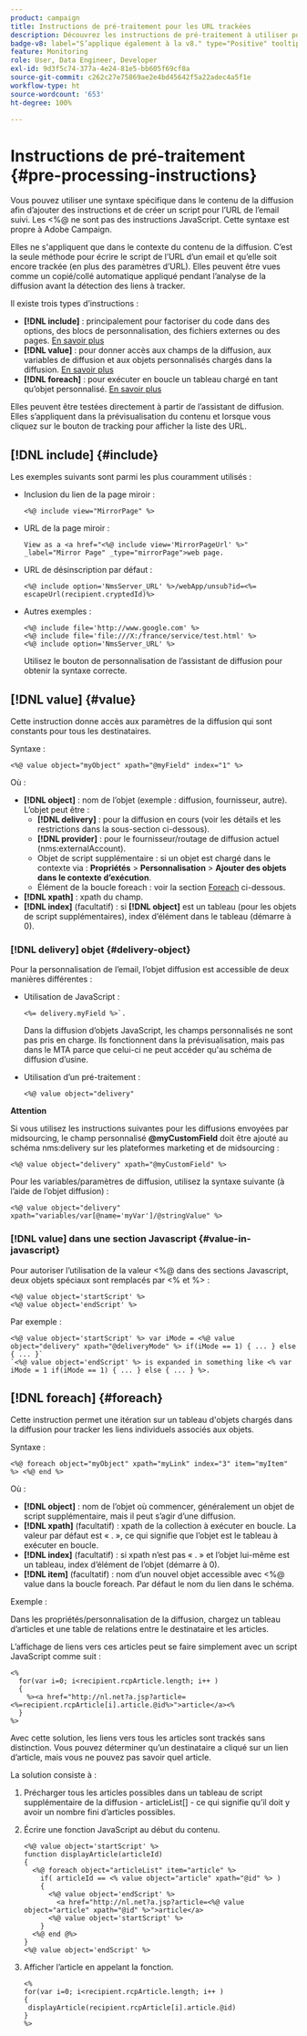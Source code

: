 ```yaml
---
product: campaign
title: Instructions de pré-traitement pour les URL trackées
description: Découvrez les instructions de pré-traitement à utiliser pour écrire le script de l’URL d’un e-mail et pour que l’URL soit toujours trackée
badge-v8: label="S’applique également à la v8." type="Positive" tooltip="S’applique également à Campaign v8."
feature: Monitoring
role: User, Data Engineer, Developer
exl-id: 9d3f5c74-377a-4e24-81e5-bb605f69cf8a
source-git-commit: c262c27e75869ae2e4bd45642f5a22adec4a5f1e
workflow-type: ht
source-wordcount: '653'
ht-degree: 100%

---
```


# Instructions de pré-traitement {#pre-processing-instructions}

Vous pouvez utiliser une syntaxe spécifique dans le contenu de la diffusion afin d’ajouter des instructions et de créer un script pour l’URL de l’email suivi. Les &lt;%@ ne sont pas des instructions JavaScript. Cette syntaxe est propre à Adobe Campaign.

Elles ne s&#39;appliquent que dans le contexte du contenu de la diffusion. C’est la seule méthode pour écrire le script de l’URL d’un email et qu’elle soit encore trackée (en plus des paramètres d’URL). Elles peuvent être vues comme un copié/collé automatique appliqué pendant l’analyse de la diffusion avant la détection des liens à tracker.

Il existe trois types d’instructions :

* **[!DNL include]** : principalement pour factoriser du code dans des options, des blocs de personnalisation, des fichiers externes ou des pages. [En savoir plus](#include)
* **[!DNL value]** : pour donner accès aux champs de la diffusion, aux variables de diffusion et aux objets personnalisés chargés dans la diffusion. [En savoir plus](#value)
* **[!DNL foreach]** : pour exécuter en boucle un tableau chargé en tant qu’objet personnalisé. [En savoir plus](#foreach)

Elles peuvent être testées directement à partir de l’assistant de diffusion. Elles s’appliquent dans la prévisualisation du contenu et lorsque vous cliquez sur le bouton de tracking pour afficher la liste des URL.

## [!DNL include] {#include}

Les exemples suivants sont parmi les plus couramment utilisés :

* Inclusion du lien de la page miroir :

  ```
  <%@ include view="MirrorPage" %>  
  ```

* URL de la page miroir :

  ```
  View as a <a href="<%@ include view='MirrorPageUrl' %>" _label="Mirror Page" _type="mirrorPage">web page.
  ```

* URL de désinscription par défaut :

  ```
  <%@ include option='NmsServer_URL' %>/webApp/unsub?id=<%= escapeUrl(recipient.cryptedId)%>
  ```

* Autres exemples :

  ```
  <%@ include file='http://www.google.com' %>
  <%@ include file='file:///X:/france/service/test.html' %>
  <%@ include option='NmsServer_URL' %>
  ```

  Utilisez le bouton de personnalisation de l’assistant de diffusion pour obtenir la syntaxe correcte.

## [!DNL value] {#value}

Cette instruction donne accès aux paramètres de la diffusion qui sont constants pour tous les destinataires.

Syntaxe :

```
<%@ value object="myObject" xpath="@myField" index="1" %>
```

Où :

* **[!DNL object]** : nom de l’objet (exemple : diffusion, fournisseur, autre).
L’objet peut être :
   * **[!DNL delivery]** : pour la diffusion en cours (voir les détails et les restrictions dans la sous-section ci-dessous).
   * **[!DNL provider]** : pour le fournisseur/routage de diffusion actuel (nms:externalAccount).
   * Objet de script supplémentaire : si un objet est chargé dans le contexte via : **Propriétés** > **Personnalisation** > **Ajouter des objets dans le contexte d’exécution**.
   * Élément de la boucle foreach : voir la section [Foreach](#foreach) ci-dessous.
* **[!DNL xpath]** : xpath du champ.
* **[!DNL index]** (facultatif) : si **[!DNL object]** est un tableau (pour les objets de script supplémentaires), index d’élément dans le tableau (démarre à 0).

### [!DNL delivery] objet {#delivery-object}

Pour la personnalisation de l’email, l’objet diffusion est accessible de deux manières différentes :

* Utilisation de JavaScript :

  ```
  <%= delivery.myField %>`.
  ```

  Dans la diffusion d’objets JavaScript, les champs personnalisés ne sont pas pris en charge. Ils fonctionnent dans la prévisualisation, mais pas dans le MTA parce que celui-ci ne peut accéder qu&#39;au schéma de diffusion d’usine.

* Utilisation d’un pré-traitement :

  ```
  <%@ value object="delivery"
  ```


**Attention**

Si vous utilisez les instructions suivantes pour les diffusions envoyées par midsourcing, le champ personnalisé **@myCustomField** doit être ajouté au schéma nms:delivery sur les plateformes marketing et de midsourcing :

```
<%@ value object="delivery" xpath="@myCustomField" %>
```

Pour les variables/paramètres de diffusion, utilisez la syntaxe suivante (à l’aide de l’objet diffusion) :

```
<%@ value object="delivery" xpath="variables/var[@name='myVar']/@stringValue" %>
```

### [!DNL value] dans une section Javascript {#value-in-javascript}

Pour autoriser l’utilisation de la valeur &lt;%@ dans des sections Javascript, deux objets spéciaux sont remplacés par &lt;% et %> :

```
<%@ value object='startScript' %>
<%@ value object='endScript' %>
```

Par exemple :

```
<%@ value object='startScript' %> var iMode = <%@ value object="delivery" xpath="@deliveryMode" %> if(iMode == 1) { ... } else { ... }`
`<%@ value object='endScript' %> is expanded in something like <% var iMode = 1 if(iMode == 1) { ... } else { ... } %>.
```

## [!DNL foreach] {#foreach}

Cette instruction permet une itération sur un tableau d&#39;objets chargés dans la diffusion pour tracker les liens individuels associés aux objets.

Syntaxe :

```
<%@ foreach object="myObject" xpath="myLink" index="3" item="myItem" %> <%@ end %>
```

Où :

* **[!DNL object]** : nom de l’objet où commencer, généralement un objet de script supplémentaire, mais il peut s’agir d’une diffusion.
* **[!DNL xpath]** (facultatif) : xpath de la collection à exécuter en boucle. La valeur par défaut est « . », ce qui signifie que l’objet est le tableau à exécuter en boucle.
* **[!DNL index]** (facultatif) : si xpath n’est pas « . » et l’objet lui-même est un tableau, index d’élément de l’objet (démarre à 0).
* **[!DNL item]** (facultatif) : nom d’un nouvel objet accessible avec &lt;%@ value dans la boucle foreach. Par défaut le nom du lien dans le schéma.

Exemple :

Dans les propriétés/personnalisation de la diffusion, chargez un tableau d’articles et une table de relations entre le destinataire et les articles.

L’affichage de liens vers ces articles peut se faire simplement avec un script JavaScript comme suit :

```
<%
  for(var i=0; i<recipient.rcpArticle.length; i++ )
  {
    %><a href="http://nl.net?a.jsp?article=<%=recipient.rcpArticle[i].article.@id%>">article</a><%
  }
%>
```

Avec cette solution, les liens vers tous les articles sont trackés sans distinction. Vous pouvez déterminer qu’un destinataire a cliqué sur un lien d’article, mais vous ne pouvez pas savoir quel article.

La solution consiste à :

1. Précharger tous les articles possibles dans un tableau de script supplémentaire de la diffusion - articleList[] - ce qui signifie qu’il doit y avoir un nombre fini d’articles possibles.
1. Écrire une fonction JavaScript au début du contenu.

   ```
   <%@ value object='startScript' %>
   function displayArticle(articleId)
   {
     <%@ foreach object="articleList" item="article" %>
       if( articleId == <% value object="article" xpath="@id" %> ) 
       {
         <%@ value object='endScript' %>
           <a href="http://nl.net?a.jsp?article=<%@ value object="article" xpath="@id" %>">article</a>
         <%@ value object='startScript' %>
       } 
     <%@ end @%>
   }
   <%@ value object='endScript' %>
   ```

1. Afficher l’article en appelant la fonction.

   ```
   <%
   for(var i=0; i<recipient.rcpArticle.length; i++ )
   {
    displayArticle(recipient.rcpArticle[i].article.@id)
   }
   %>
   ```
